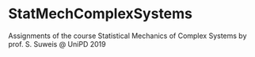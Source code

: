 # StatMechComplexSystems
Assignments of the course Statistical Mechanics of Complex Systems by prof. S. Suweis @ UniPD 2019 
